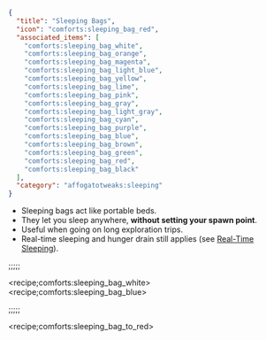 ```json
{
  "title": "Sleeping Bags",
  "icon": "comforts:sleeping_bag_red",
  "associated_items": [
    "comforts:sleeping_bag_white",
    "comforts:sleeping_bag_orange",
    "comforts:sleeping_bag_magenta",
    "comforts:sleeping_bag_light_blue",
    "comforts:sleeping_bag_yellow",
    "comforts:sleeping_bag_lime",
    "comforts:sleeping_bag_pink",
    "comforts:sleeping_bag_gray",
    "comforts:sleeping_bag_light_gray",
    "comforts:sleeping_bag_cyan",
    "comforts:sleeping_bag_purple",
    "comforts:sleeping_bag_blue",
    "comforts:sleeping_bag_brown",
    "comforts:sleeping_bag_green",
    "comforts:sleeping_bag_red",
    "comforts:sleeping_bag_black"
  ],
  "category": "affogatotweaks:sleeping"
}
```

- Sleeping bags act like portable beds.
- They let you sleep anywhere, **without setting your spawn point**.
- Useful when going on long exploration trips.
- Real-time sleeping and hunger drain still applies (see [Real-Time Sleeping](^affogatotweaks:sleeping/realtime_sleeping)).

;;;;;

<recipe;comforts:sleeping_bag_white>
<recipe;comforts:sleeping_bag_blue>

;;;;;

<recipe;comforts:sleeping_bag_to_red>